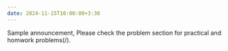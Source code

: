 ```yaml
---
date: 2024-11-15T10:00:00+3:30
---
```

Sample announcement, Please check the problem section for practical and homwork problems(/).